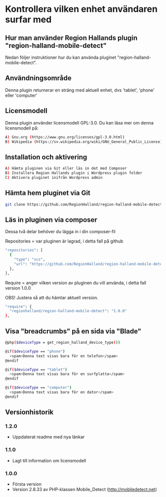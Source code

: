 # Kontrollera vilken enhet användaren surfar med

## Hur man använder Region Hallands plugin "region-halland-mobile-detect"

Nedan följer instruktioner hur du kan använda pluginet "region-halland-mobile-detect".


## Användningsområde

Denna plugin returnerar en sträng med aktuell enhet, dvs 'tablet', 'phone' eller 'computer'


## Licensmodell

Denna plugin använder licensmodell GPL-3.0. Du kan läsa mer om denna licensmodell på:
```sh
A) Gnu.org (https://www.gnu.org/licenses/gpl-3.0.html)
B) Wikipedia (https://sv.wikipedia.org/wiki/GNU_General_Public_License)
```


## Installation och aktivering

```sh
A) Hämta pluginen via Git eller läs in det med Composer
B) Installera Region Hallands plugin i Wordpress plugin folder
C) Aktivera pluginet inifrån Wordpress admin
```


## Hämta hem pluginet via Git

```sh
git clone https://github.com/RegionHalland/region-halland-mobile-detect.git
```


## Läs in pluginen via composer

Dessa två delar behöver du lägga in i din composer-fil

Repositories = var pluginen är lagrad, i detta fall på github

```sh
"repositories": [
  {
    "type": "vcs",
    "url": "https://github.com/RegionHalland/region-halland-mobile-detect.git"
  },
],
```
Require = anger vilken version av pluginen du vill använda, i detta fall version 1.0.0

OBS! Justera så att du hämtar aktuell version.

```sh
"require": {
  "regionhalland/region-halland-mobile-detect": "1.0.0"
},
```


## Visa "breadcrumbs" på en sida via "Blade"

```sh
@php($deviceType = get_region_halland_device_type())

@if($deviceType == "phone")
  <spam>Denna text visas bara för en telefon</spam>
@endif

@if($deviceType == "tablet")
  <spam>Denna text visas bara för en surfplatta</spam>
@endif

@if($deviceType == "computer")
  <spam>Denna text visas bara för en dator</spam>
@endif
```


## Versionhistorik

### 1.2.0
- Uppdaterat readme med nya länkar

### 1.1.0
- Lagt till information om licensmodell

### 1.0.0
- Första version
- Version 2.8.33 av PHP-klassen Mobile_Detect (http://mobiledetect.net) 